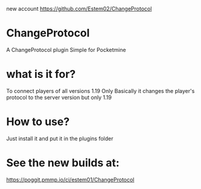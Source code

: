 new account https://github.com/Estem02/ChangeProtocol

# ChangeProtocol
A ChangeProtocol plugin Simple for Pocketmine

# what is it for?
To connect players of all versions 1.19 Only
Basically it changes the player's protocol to the server version but only 1.19

# How to use?
Just install it and put it in the plugins folder

# See the new builds at:
https://poggit.pmmp.io/ci/estem01/ChangeProtocol

